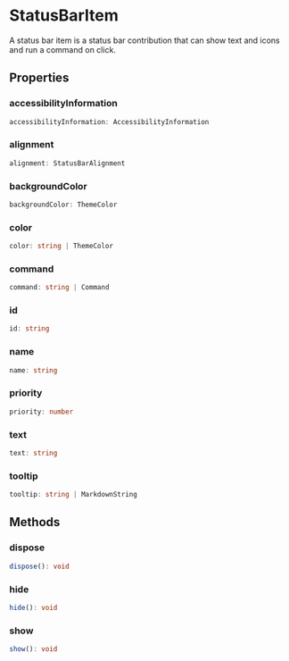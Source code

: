 # StatusBarItem

A status bar item is a status bar contribution that can show text and icons and run a command on click.

## Properties

### accessibilityInformation

```typescript
accessibilityInformation: AccessibilityInformation
```

### alignment

```typescript
alignment: StatusBarAlignment
```

### backgroundColor

```typescript
backgroundColor: ThemeColor
```

### color

```typescript
color: string | ThemeColor
```

### command

```typescript
command: string | Command
```

### id

```typescript
id: string
```

### name

```typescript
name: string
```

### priority

```typescript
priority: number
```

### text

```typescript
text: string
```

### tooltip

```typescript
tooltip: string | MarkdownString
```

## Methods

### dispose

```typescript
dispose(): void
```

### hide

```typescript
hide(): void
```

### show

```typescript
show(): void
```

